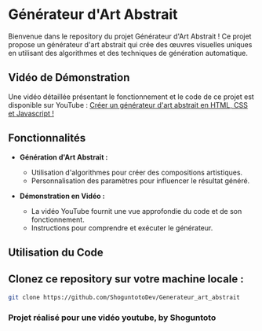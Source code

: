 # Générateur d'Art Abstrait

Bienvenue dans le repository du projet Générateur d'Art Abstrait ! Ce projet propose un générateur d'art abstrait qui crée des œuvres visuelles uniques en utilisant des algorithmes et des techniques de génération automatique.

## Vidéo de Démonstration

Une vidéo détaillée présentant le fonctionnement et le code de ce projet est disponible sur YouTube : [Créer un générateur d'art abstrait en HTML, CSS et Javascript !](https://www.youtube.com/watch?v=YNfmlRlVgYI&t=1s)

## Fonctionnalités

- **Génération d'Art Abstrait :**
  - Utilisation d'algorithmes pour créer des compositions artistiques.
  - Personnalisation des paramètres pour influencer le résultat généré.

- **Démonstration en Vidéo :**
  - La vidéo YouTube fournit une vue approfondie du code et de son fonctionnement.
  - Instructions pour comprendre et exécuter le générateur.

## Utilisation du Code

## Clonez ce repository sur votre machine locale :
```bash
git clone https://github.com/ShoguntotoDev/Generateur_art_abstrait
```

### Projet réalisé pour une vidéo youtube, by Shoguntoto
